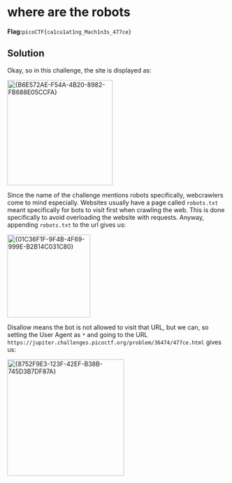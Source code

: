 # where are the robots
__Flag:__`picoCTF{ca1cu1at1ng_Mach1n3s_477ce}`

## Solution
Okay, so in this challenge, the site is displayed as:

<img width="241" alt="{B6E572AE-F54A-4B20-8982-FB688E05CCFA}" src="https://github.com/user-attachments/assets/11afb775-bc22-43e9-9e1c-61ba5ec18306">

Since the name of the challenge mentions robots specifically, webcrawlers come to mind especially.
Websites usually have a page called `robots.txt` meant specifically for bots to visit first when crawling the web. This is done specifically to avoid overloading the website with requests.
Anyway, appending `robots.txt` to the url gives us:

<img width="190" alt="{01C36F1F-9F4B-4F69-999E-B2B14C031C80}" src="https://github.com/user-attachments/assets/97be05f2-0f27-473d-81f9-d0bd47799ce3">

Disallow means the bot is not allowed to visit that URL, but we can, so setting the User Agent as `*` and going to the URL `https://jupiter.challenges.picoctf.org/problem/36474/477ce.html` gives us:

<img width="267" alt="{8752F9E3-123F-42EF-B38B-745D3B7DF87A}" src="https://github.com/user-attachments/assets/b72c3b0b-8fc3-4dd4-b0be-e1972c35b7c6">
